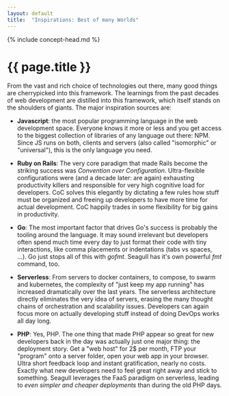 ```yaml
---
layout: default
title:  "Inspirations: Best of many Worlds"
---
```


{% include concept-head.md %}

# {{ page.title }}

From the vast and rich choice of technologies out there, many good things are
cherrypicked into this framework. The learnings from the past decades of web
development are distilled into this framework, which itself stands on the
shoulders of giants. The major inspiration sources are:

- **Javascript**: the most popular programming language in the web development
  space. Everyone knows it more or less and you get access to the biggest
  collection of libraries of any language out there: NPM. Since JS runs on both,
  clients and servers (also called "isomorphic" or "universal"), this is the
  only language you need.

- **Ruby on Rails**: The very core paradigm that made Rails become the striking
  success was *Convention over Configuration*. Ultra-flexible configurations
  were (and a decade later: are again) exhausting productivity killers and
  responsible for very high cognitive load for developers. CoC solves this
  elegantly by dictating a few rules how stuff must be organized and freeing
  up developers to have more time for actual development. CoC happily trades
  in some flexibility for big gains in productivity.

- **Go**: The most important factor that drives Go's success is probably the
  tooling around the language. It may sound irrelevant but developers often
  spend much time every day to just format their code with tiny interactions,
  like comma placements or indentations (tabs vs spaces, ...). Go just stops
  all of this with *gofmt*. Seagull has it's own powerful *fmt* command, too.

- **Serverless**: From servers to docker containers, to compose, to swarm and
  kubernetes, the complexity of "just keep my app running" has increased
  dramatically over the last years. The serverless architecture directly
  eliminates the very idea of servers, erasing the many thought chains of
  orchestration and scalability issues. Developers can again focus more on
  actually developing stuff instead of doing DevOps works all day long.

- **PHP**: Yes, PHP. The one thing that made PHP appear so great for new
  developers back in the day was actually just one major thing: the deployment
  story. Get a "web host" for 2$ per month, FTP your "program" onto a server
  folder, open your web app in your browser. Ultra short feedback loop and
  instant gratification, nearly no costs. Exactly what new developers need to
  feel great right away and stick to something. Seagull leverages the FaaS
  paradigm on serverless, leading to *even simpler and cheaper deployments* than
  during the old PHP days.
